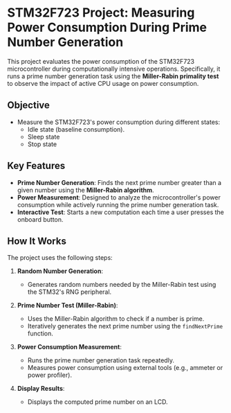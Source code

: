 # STM32F723 Project: Measuring Power Consumption During Prime Number Generation

This project evaluates the power consumption of the STM32F723 microcontroller during computationally intensive operations. Specifically, it runs a prime number generation task using the **Miller-Rabin primality test** to observe the impact of active CPU usage on power consumption.

## Objective

- Measure the STM32F723's power consumption during different states:
  - Idle state (baseline consumption).
  - Sleep state
  - Stop state


## Key Features

- **Prime Number Generation**: Finds the next prime number greater than a given number using the **Miller-Rabin algorithm**.
- **Power Measurement**: Designed to analyze the microcontroller's power consumption while actively running the prime number generation task.
- **Interactive Test**: Starts a new computation each time a user presses the onboard button.

## How It Works

The project uses the following steps:

1. **Random Number Generation**:
   - Generates random numbers needed by the Miller-Rabin test using the STM32's RNG peripheral.

2. **Prime Number Test (Miller-Rabin)**:
   - Uses the Miller-Rabin algorithm to check if a number is prime.
   - Iteratively generates the next prime number using the `findNextPrime` function.

3. **Power Consumption Measurement**:
   - Runs the prime number generation task repeatedly.
   - Measures power consumption using external tools (e.g., ammeter or power profiler).

4. **Display Results**:
   - Displays the computed prime number on an LCD.
